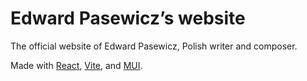 # Edward Pasewicz’s website

The official website of Edward Pasewicz, Polish writer and composer.

Made with [React](https://react.dev/), [Vite](https://vite.dev/), and [MUI](https://mui.com/).
